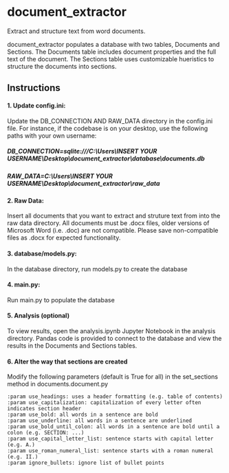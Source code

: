 # document_extractor
Extract and structure text from word documents.

document_extractor populates a database with two tables, Documents and Sections. The Documents table includes document properties and the full text of the document. The Sections table uses customizable hueristics to structure the documents into sections.


## Instructions

#### 1. Update config.ini:

Update the DB_CONNECTION AND RAW_DATA directory in the config.ini file. For instance, if the codebase is on your desktop, use the following paths with your own username:

##### DB_CONNECTION=sqlite:///C:\Users\INSERT YOUR USERNAME\Desktop\document_extractor\database\documents.db
##### RAW_DATA=C:\Users\INSERT YOUR USERNAME\Desktop\document_extractor\raw_data

#### 2. Raw Data:

Insert all documents that you want to extract and struture text from into the raw data directory. All documents must be .docx files, older versions of Microsoft Word (i.e. .doc) are not compatible. Please save non-compatible files as .docx for expected functionality.

#### 3. database/models.py:

In the database directory, run models.py to create the database

#### 4. main.py:

Run main.py to populate the database

#### 5. Analysis (optional)

To view results, open the analysis.ipynb Jupyter Notebook in the analysis directory. Pandas code is provided to connect to the database and view the results in the Documents and Sections tables.


#### 6. Alter the way that sections are created

Modify the following parameters (default is True for all) in the set_sections method in documents.document.py 

    :param use_headings: uses a header formatting (e.g. table of contents)
    :param use_capitalization: capitalization of every letter often indicates section header
    :param use_bold: all words in a sentence are bold
    :param use_underline: all words in a sentence are underlined
    :param use_bold_until_colon: all words in a sentence are bold until a colon (e.g. SECTION: ...)
    :param use_capital_letter_list: sentence starts with capital letter (e.g. A.)
    :param use_roman_numeral_list: sentence starts with a roman numeral (e.g. II.)
    :param ignore_bullets: ignore list of bullet points
